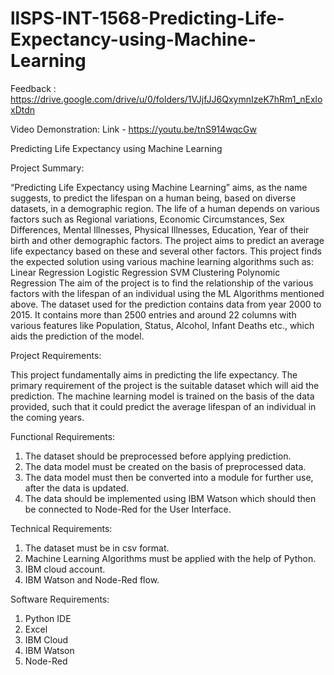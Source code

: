 # llSPS-INT-1568-Predicting-Life-Expectancy-using-Machine-Learning

Feedback : https://drive.google.com/drive/u/0/folders/1VJjfJJ6QxymnIzeK7hRm1_nExloxDtdn

Video Demonstration:
Link - https://youtu.be/tnS914wqcGw

Predicting Life Expectancy using Machine Learning

Project Summary:

“Predicting Life Expectancy using Machine Learning” aims, as the name suggests, to predict the lifespan on a human being, based on diverse datasets, in a demographic region. The life of a human depends on various factors such as Regional variations, Economic Circumstances, Sex Differences, Mental Illnesses, Physical Illnesses, Education, Year of their birth and other demographic factors. The project aims to predict an average life expectancy based on these and several other factors. This project finds the expected solution using various machine learning algorithms such as:
Linear Regression
Logistic Regression
SVM
Clustering
Polynomic Regression
The aim of the project is to find the relationship of the various factors with the lifespan of an individual using the ML Algorithms mentioned above.
The dataset used for the prediction contains data from year 2000 to 2015. It contains more than 2500 entries and around 22 columns with various features like Population, Status, Alcohol, Infant Deaths etc., which aids the prediction of the model.
 
Project Requirements:

This project fundamentally aims in predicting the life expectancy. The primary requirement of the project is the suitable dataset which will aid the prediction. The machine learning model is trained on the basis of the data provided, such that it could predict the average lifespan of an individual in the coming years.
 
Functional Requirements:
1. The dataset should be preprocessed before applying prediction.
2. The data model must be created on the basis of preprocessed data.
3. The data model must then be converted into a module for further use, after the data is updated.
4. The data should be implemented using IBM Watson which should then be connected to Node-Red for the User Interface. 
 
Technical Requirements:
1. The dataset must be in csv format.
2. Machine Learning Algorithms must be applied with the help of Python. 
3. IBM cloud account.
4. IBM Watson and Node-Red flow.
 
 
Software Requirements:
1. Python IDE
2. Excel
3. IBM Cloud
4. IBM Watson
5. Node-Red

